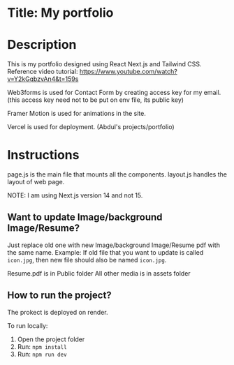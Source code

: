 # Title: My portfolio

# Description
This is my portfolio designed using React Next.js and Tailwind CSS.
Reference video tutorial: https://www.youtube.com/watch?v=Y2kGqbzvAn4&t=159s 

Web3forms is used for Contact Form by creating access key for my email. (this access key need not to be put on env file, its public key)

Framer Motion is used for animations in the site.

Vercel is used for deployment. (Abdul's projects/portfolio)

# Instructions 

page.js is the main file that mounts all the components.
layout.js handles the layout of web page.

NOTE: I am using Next.js version 14 and not 15.

## Want to update Image/background Image/Resume?
Just replace old one with new Image/background Image/Resume pdf with the same name.
Example: If old file that you want to update is called `icon.jpg`, then new file should also be named `icon.jpg`.


Resume.pdf is in Public folder
All other media is in assets folder


## How to run the project?
The prokect is deployed on render.

To run locally:
1. Open the project folder
2. Run: `npm install`
3. Run: `npm run dev`
